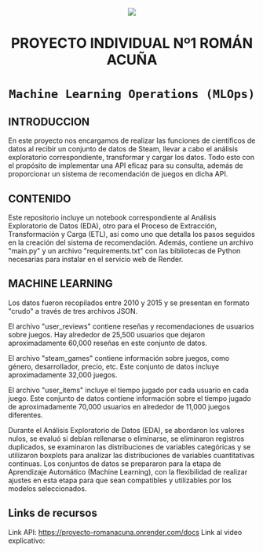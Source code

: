 <p align=center><img src=https://d31uz8lwfmyn8g.cloudfront.net/Assets/logo-henry-white-lg.png><p>

# <h1 align=center> **PROYECTO INDIVIDUAL Nº1 ROMÁN ACUÑA** </h1>

# <h1 align=center>**`Machine Learning Operations (MLOps)`**</h1>

## INTRODUCCION 
En este proyecto nos encargamos de realizar las funciones de científicos de datos al recibir un conjunto de datos de Steam, llevar a cabo el análisis exploratorio correspondiente, transformar y cargar los datos. Todo esto con el propósito de implementar una API eficaz para su consulta, además de proporcionar un sistema de recomendación de juegos en dicha API.

## CONTENIDO
Este repositorio incluye un notebook correspondiente al Análisis Exploratorio de Datos (EDA), otro para el Proceso de Extracción, Transformación y Carga (ETL), así como uno que detalla los pasos seguidos en la creación del sistema de recomendación. Además, contiene un archivo "main.py" y un archivo "requirements.txt" con las bibliotecas de Python necesarias para instalar en el servicio web de Render.

## MACHINE LEARNING 
Los datos fueron recopilados entre 2010 y 2015 y se presentan en formato "crudo" a través de tres archivos JSON.

El archivo "user_reviews" contiene reseñas y recomendaciones de usuarios sobre juegos. Hay alrededor de 25,500 usuarios que dejaron aproximadamente 60,000 reseñas en este conjunto de datos.

El archivo "steam_games" contiene información sobre juegos, como género, desarrollador, precio, etc. Este conjunto de datos incluye aproximadamente 32,000 juegos.

El archivo "user_items" incluye el tiempo jugado por cada usuario en cada juego. Este conjunto de datos contiene información sobre el tiempo jugado de aproximadamente 70,000 usuarios en alrededor de 11,000 juegos diferentes.

Durante el Análisis Exploratorio de Datos (EDA), se abordaron los valores nulos, se evaluó si debían rellenarse o eliminarse, se eliminaron registros duplicados, se examinaron las distribuciones de variables categóricas y se utilizaron boxplots para analizar las distribuciones de variables cuantitativas continuas. Los conjuntos de datos se prepararon para la etapa de Aprendizaje Automático (Machine Learning), con la flexibilidad de realizar ajustes en esta etapa para que sean compatibles y utilizables por los modelos seleccionados.

## Links de recursos
Link API: https://proyecto-romanacuna.onrender.com/docs
Link al video explicativo: 
